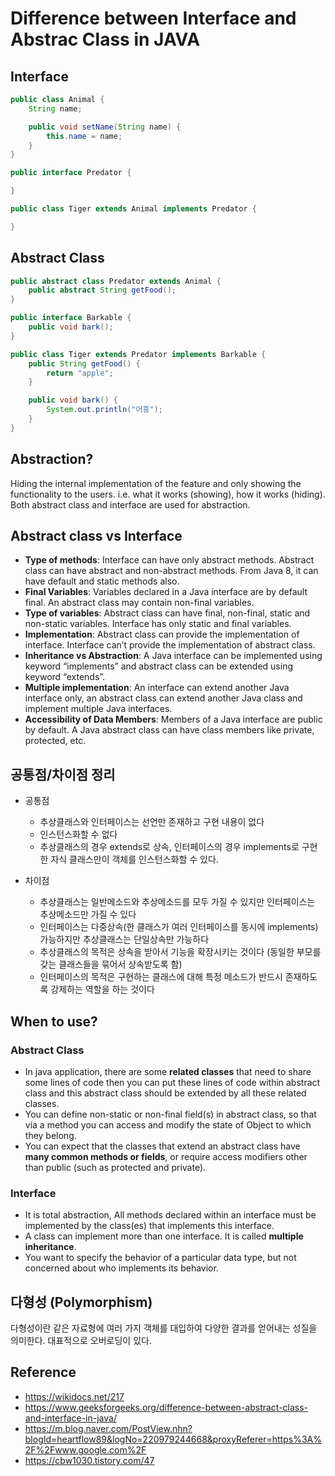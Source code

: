 # Difference between Interface and Abstrac Class in JAVA

## Interface

```Java
public class Animal {
    String name;

    public void setName(String name) {
        this.name = name;
    }
}

public interface Predator {

}

public class Tiger extends Animal implements Predator {

}
```


## Abstract Class
```Java
public abstract class Predator extends Animal {
    public abstract String getFood();
}

public interface Barkable {
    public void bark();
}

public class Tiger extends Predator implements Barkable {
    public String getFood() {
        return "apple";
    }

    public void bark() {
        System.out.println("어흥");
    }
}
```



## Abstraction?
Hiding the internal implementation of the feature and only showing the functionality to the users. 
i.e. what it works (showing), how it works (hiding). 
Both abstract class and interface are used for abstraction.



## Abstract class vs Interface
- <b>Type of methods</b>: Interface can have only abstract methods. Abstract class can have abstract and non-abstract methods. From Java 8, it can have default and static methods also.
- <b>Final Variables</b>: Variables declared in a Java interface are by default final. An abstract class may contain non-final variables.
- <b>Type of variables</b>: Abstract class can have final, non-final, static and non-static variables. Interface has only static and final variables.
- <b>Implementation</b>: Abstract class can provide the implementation of interface. Interface can’t provide the implementation of abstract class.
- <b>Inheritance vs Abstraction</b>: A Java interface can be implemented using keyword “implements” and abstract class can be extended using keyword “extends”.
- <b>Multiple implementation</b>: An interface can extend another Java interface only, an abstract class can extend another Java class and implement multiple Java interfaces.
- <b>Accessibility of Data Members</b>: Members of a Java interface are public by default. A Java abstract class can have class members like private, protected, etc.


## 공통점/차이점 정리

- 공통점
    - 추상클래스와 인터페이스는 선언만 존재하고 구현 내용이 없다
    - 인스턴스화할 수 없다
    - 추상클래스의 경우 extends로 상속, 인터페이스의 경우 implements로 구현한 자식 클래스만이 객체를 인스턴스화할 수 있다.

- 차이점
    - 추상클래스는 일반메소드와 추상메소드를 모두 가질 수 있지만 인터페이스는 추상메소드만 가질 수 있다
    - 인터페이스는 다중상속(한 클래스가 여러 인터페이스를 동시에 implements) 가능하지만 추상클래스는 단일상속만 가능하다
    - 추상클래스의 목적은 상속을 받아서 기능을 확장시키는 것이다 (동일한 부모를 갖는 클래스들을 묶어서 상속받도록 함)
    - 인터페이스의 목적은 구현하는 클래스에 대해 특정 메소드가 반드시 존재하도록 강제하는 역할을 하는 것이다


## When to use?

### Abstract Class
- In java application, there are some <b>related classes</b> that need to share some lines of code 
then you can put these lines of code within abstract class 
and this abstract class should be extended by all these related classes.
- You can define non-static or non-final field(s) in abstract class, 
so that via a method you can access and modify the state of Object to which they belong.
- You can expect that the classes that extend an abstract class have <b>many common methods or fields</b>, 
or require access modifiers other than public (such as protected and private).

### Interface
- It is total abstraction, All methods declared within an interface must be implemented by the class(es) that implements this interface.
- A class can implement more than one interface. It is called <b>multiple inheritance</b>.
- You want to specify the behavior of a particular data type, but not concerned about who implements its behavior.


## 다형성 (Polymorphism)
다형성이란 같은 자료형에 여러 가지 객체를 대입하여 다양한 결과를 얻어내는 성질을 의미한다. 
대표적으로 오버로딩이 있다.


## Reference
- https://wikidocs.net/217
- https://www.geeksforgeeks.org/difference-between-abstract-class-and-interface-in-java/
- https://m.blog.naver.com/PostView.nhn?blogId=heartflow89&logNo=220979244668&proxyReferer=https%3A%2F%2Fwww.google.com%2F
- https://cbw1030.tistory.com/47
